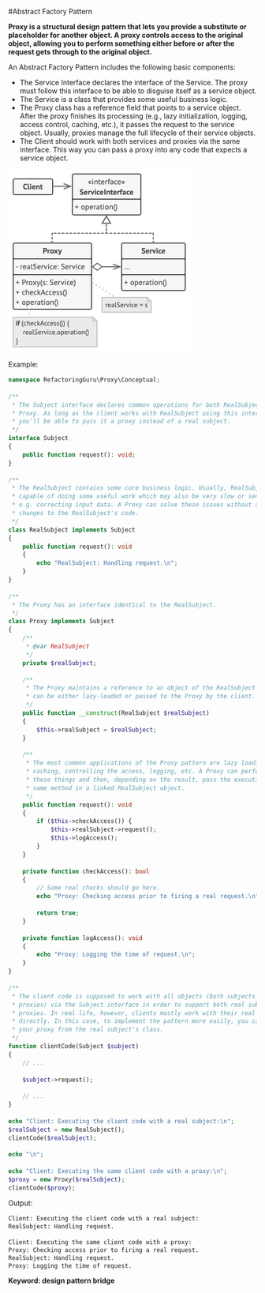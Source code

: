#Abstract Factory Pattern

**Proxy is a structural design pattern that lets you provide a substitute or placeholder for another object. A proxy controls access to the original object, allowing you to perform something either before or after the request gets through to the original object.**

An Abstract Factory Pattern includes the following basic components:

- The Service Interface declares the interface of the Service. The proxy must follow this interface to be able to disguise itself as a service object.
- The Service is a class that provides some useful business logic.
- The Proxy class has a reference field that points to a service object. After the proxy finishes its processing (e.g., lazy initialization, logging, access control, caching, etc.), it passes the request to the service object.
  Usually, proxies manage the full lifecycle of their service objects.
- The Client should work with both services and proxies via the same interface. This way you can pass a proxy into any code that expects a service object.

![Alt text](../../images/design-patterns/structural-patterns/proxy-structure.png?raw=true "Abstract Factory Pattern Structure")

Example:
```php
namespace RefactoringGuru\Proxy\Conceptual;

/**
 * The Subject interface declares common operations for both RealSubject and the
 * Proxy. As long as the client works with RealSubject using this interface,
 * you'll be able to pass it a proxy instead of a real subject.
 */
interface Subject
{
    public function request(): void;
}

/**
 * The RealSubject contains some core business logic. Usually, RealSubjects are
 * capable of doing some useful work which may also be very slow or sensitive -
 * e.g. correcting input data. A Proxy can solve these issues without any
 * changes to the RealSubject's code.
 */
class RealSubject implements Subject
{
    public function request(): void
    {
        echo "RealSubject: Handling request.\n";
    }
}

/**
 * The Proxy has an interface identical to the RealSubject.
 */
class Proxy implements Subject
{
    /**
     * @var RealSubject
     */
    private $realSubject;

    /**
     * The Proxy maintains a reference to an object of the RealSubject class. It
     * can be either lazy-loaded or passed to the Proxy by the client.
     */
    public function __construct(RealSubject $realSubject)
    {
        $this->realSubject = $realSubject;
    }

    /**
     * The most common applications of the Proxy pattern are lazy loading,
     * caching, controlling the access, logging, etc. A Proxy can perform one of
     * these things and then, depending on the result, pass the execution to the
     * same method in a linked RealSubject object.
     */
    public function request(): void
    {
        if ($this->checkAccess()) {
            $this->realSubject->request();
            $this->logAccess();
        }
    }

    private function checkAccess(): bool
    {
        // Some real checks should go here.
        echo "Proxy: Checking access prior to firing a real request.\n";

        return true;
    }

    private function logAccess(): void
    {
        echo "Proxy: Logging the time of request.\n";
    }
}

/**
 * The client code is supposed to work with all objects (both subjects and
 * proxies) via the Subject interface in order to support both real subjects and
 * proxies. In real life, however, clients mostly work with their real subjects
 * directly. In this case, to implement the pattern more easily, you can extend
 * your proxy from the real subject's class.
 */
function clientCode(Subject $subject)
{
    // ...

    $subject->request();

    // ...
}

echo "Client: Executing the client code with a real subject:\n";
$realSubject = new RealSubject();
clientCode($realSubject);

echo "\n";

echo "Client: Executing the same client code with a proxy:\n";
$proxy = new Proxy($realSubject);
clientCode($proxy);
```
Output:

    Client: Executing the client code with a real subject:
    RealSubject: Handling request.
    
    Client: Executing the same client code with a proxy:
    Proxy: Checking access prior to firing a real request.
    RealSubject: Handling request.
    Proxy: Logging the time of request.
    
**Keyword: design pattern bridge**
